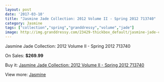 ```yaml
---
layout: post
date: '2017-03-10'
title: "Jasmine Jade Collection: 2012 Volume II - Spring 2012 713740"
category: Jasmine
tags: ["collection","spring","granddressy","volume","jade"]
image: http://img.granddressy.com/23429-thickbox_default/jasmine-jade-collection-2012-volume-ii-spring-2012-713740.jpg
---
```

Jasmine Jade Collection: 2012 Volume II - Spring 2012 713740

On Sales: **$269.99**
<a href="https://www.granddressy.com/en/jasmine/22373-jasmine-jade-collection-2012-volume-ii-spring-2012-713740.html"><amp-img layout="responsive" width="600" height="600" src="//img.granddressy.com/23429-thickbox_default/jasmine-jade-collection-2012-volume-ii-spring-2012-713740.jpg" alt="Jasmine Jade Collection: 2012 Volume II - Spring 2012 713740 0" /></a>

Buy it: [Jasmine Jade Collection: 2012 Volume II - Spring 2012 713740](https://www.granddressy.com/en/jasmine/22373-jasmine-jade-collection-2012-volume-ii-spring-2012-713740.html "Jasmine Jade Collection: 2012 Volume II - Spring 2012 713740")

View more: [Jasmine](https://www.granddressy.com/en/356-jasmine "Jasmine")